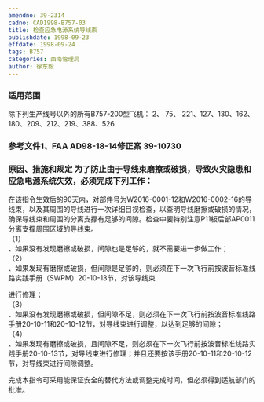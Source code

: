 ```yaml
---
amendno: 39-2314  
cadno: CAD1998-B757-03  
title: 检查应急电源系统导线束  
publishdate: 1998-09-23  
effdate: 1998-09-24  
tags: B757  
categories: 西南管理局  
author: 徐东毅  
---
```

  
### 适用范围  
除下列生产线号以外的所有B757-200型飞机： 2、 75、 221、127、130、162、 180、209、212、219、388、526  
  
<!--more-->  
### 参考文件1、FAA AD98-18-14修正案 39-10730  
  
### 原因、措施和规定 为了防止由于导线束磨擦或破损，导致火灾隐患和应急电源系统失效，必须完成下列工作：  
在该指令生效后的90天内，对部件号为W2016-0001-12和W2016-0002-16的导线束，以及其周围的导线进行一次详细目视检查，以查明导线磨擦或破损的情况，确保导线束和周围的分离支撑有足够的间隙。检查中要特别注意P11板后部AP0011分离支撑周围区域的导线束。  
（1）  
、如果没有发现磨擦或破损，间隙也是足够的，就不需要进一步做工作；  
（2）  
、如果发现有磨擦或破损，但间隙是足够的，则必须在下一次飞行前按波音标准线路实践手册（SWPM）20-10-13节，对该导线束  
  
  
进行修理；  
（3）  
、如果没有发现磨擦或破损，但间隙不足，则必须在下一次飞行前按波音标准线路手册20-10-11和20-10-12节，对导线束进行调整，以达到足够的间隙；  
（4）  
、如果发现有磨擦或破损，且间隙不足，则必须在下一次飞行前按波音标准线路实践手册20-10-13节，对导线束进行修理；并且还要按该手册20-10-11和20-10-12节，对导线束进行间隙调整。  
  
完成本指令可采用能保证安全的替代方法或调整完成时间，但必须得到适航部门的批准。  
